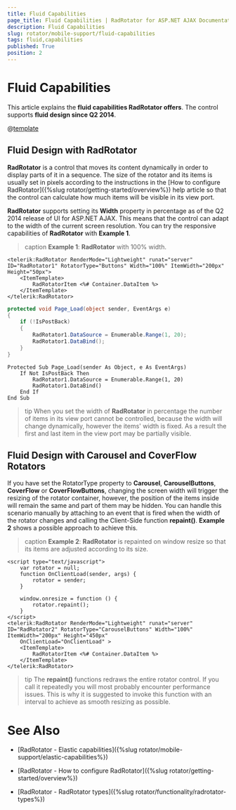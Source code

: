 ```yaml
---
title: Fluid Capabilities
page_title: Fluid Capabilities | RadRotator for ASP.NET AJAX Documentation
description: Fluid Capabilities
slug: rotator/mobile-support/fluid-capabilities
tags: fluid,capabilities
published: True
position: 2
---
```


# Fluid Capabilities

This article explains the **fluid capabilities RadRotator offers**. The control supports **fluid design since Q2 2014**.

@[template](/_templates/common/render-mode.md#resp-design-desc "slug-el: rotator/mobile-support/elastic-capabilities, slug-fl: no")

## Fluid Design with RadRotator

**RadRotator** is a control that moves its content dynamically in order to display parts of it in a sequence. The size of the rotator and its items is usually set in pixels according to the instructions in the [How to configure RadRotator]({%slug rotator/getting-started/overview%}) help article so that the control can calculate how much items will be visible in its view port.

**RadRotator** supports setting its **Width** property in percentage as of the Q2 2014 release of UI for ASP.NET AJAX. This means that the control can adapt to the width of the current screen resolution. You can try the responsive capabilities of **RadRotator** with **Example 1**.

>caption **Example 1**: **RadRotator** with 100% width.

````ASP.NET
<telerik:RadRotator RenderMode="Lightweight" runat="server" ID="RadRotator1" RotatorType="Buttons" Width="100%" ItemWidth="200px" Height="50px">
	<ItemTemplate>
		RadRotatorItem <%# Container.DataItem %>
	</ItemTemplate>
</telerik:RadRotator>
````
````C#
protected void Page_Load(object sender, EventArgs e)
{
	if (!IsPostBack)
	{
		RadRotator1.DataSource = Enumerable.Range(1, 20);
		RadRotator1.DataBind();
	}
}
````
````VB
Protected Sub Page_Load(sender As Object, e As EventArgs)
	If Not IsPostBack Then
		RadRotator1.DataSource = Enumerable.Range(1, 20)
		RadRotator1.DataBind()
	End If
End Sub
````

>tip When you set the width of **RadRotator** in percentage the number of items in its view port cannot be controlled, because the width will change dynamically, however the items' width is fixed. As a result the first and last item in the view port may be partially visible.

## Fluid Design with Carousel and CoverFlow Rotators

If you have set the RotatorType property to **Carousel**, **CarouselButtons**, **CoverFlow** or **CoverFlowButtons**, changing the screen width will trigger the resizing of the rotator container, however, the position of the items inside will remain the same and part of them may be hidden. You can handle this scenario manually by attaching to an event that is fired when the width of the rotator changes and calling the Client-Side function **repaint()**. **Example 2** shows a possible approach to achieve this.

>caption **Example 2**: **RadRotator** is repainted on window resize so that its items are adjusted according to its size.

````ASP.NET
<script type="text/javascript">
	var rotator = null;
	function OnClientLoad(sender, args) {
		rotator = sender;
	}

	window.onresize = function () {
		rotator.repaint();
	}
</script>
<telerik:RadRotator RenderMode="Lightweight" runat="server" ID="RadRotator2" RotatorType="CarouselButtons" Width="100%" ItemWidth="200px" Height="450px" 
	OnClientLoad="OnClientLoad" >
	<ItemTemplate>
		RadRotatorItem <%# Container.DataItem %>
	</ItemTemplate>
</telerik:RadRotator>
````

>tip The **repaint()** functions redraws the entire rotator control. If you call it repeatedly you will most probably encounter performance issues. This is why it is suggested to invoke this function with an interval to achieve as smooth resizing as possible.

# See Also

 * [RadRotator - Elastic capabilities]({%slug rotator/mobile-support/elastic-capabilities%})

 * [RadRotator - How to configure RadRotator]({%slug rotator/getting-started/overview%})

 * [RadRotator - RadRotator types]({%slug rotator/functionality/radrotator-types%})
